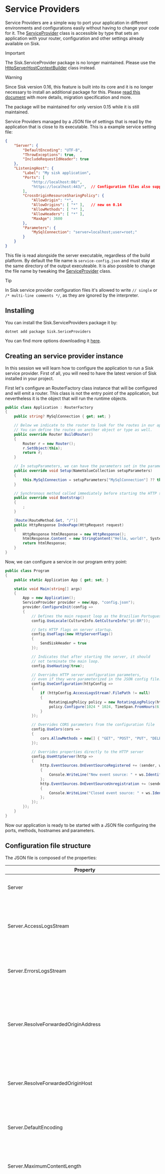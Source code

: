 # Service Providers

Service Providers are a simple way to port your application in different environments and configurations easily without having to change your code for it. The [ServiceProvider](/read?q=/contents/Sisk/Provider/ServiceProvider) class is accessible by type that sets an application with your router, configuration and other settings already available on Sisk.

> [!IMPORTANT]
> The Sisk.ServiceProvider package is no longer maintained. Please use the [HttpServerHostContextBuilder](/api/Sisk.Core.Http.Hosting.HttpServerHostContextBuilder) class instead.

> [!WARNING]
> Since Sisk version 0.16, this feature is built into its core and it is no longer necessary to install an additional package for this. Please [read this document](https://github.com/sisk-http/docs/blob/master/archive/0.16/service-providers-migration) with more details, migration specification and more.
>
> The package will be maintained for only version 0.15 while it is still maintained.

Service Providers managed by a JSON file of settings that is read by the application that is close to its executable. This is a example service setting file:

```json
{
    "Server": {
        "DefaultEncoding": "UTF-8",
        "ThrowExceptions": true,
        "IncludeRequestIdHeader": true
    },
    "ListeningHost": {
        "Label": "My sisk application",
        "Ports": [
            "http://localhost:80/",
            "https://localhost:443/",  // Configuration files also supports comments
        ],
        "CrossOriginResourceSharingPolicy": {
            "AllowOrigin": "*",
            "AllowOrigins": [ "*" ],   // new on 0.14
            "AllowMethods": [ "*" ],
            "AllowHeaders": [ "*" ],
            "MaxAge": 3600
        },
        "Parameters": {
            "MySqlConnection": "server=localhost;user=root;"
        }
    }
}
```

This file is read alongside the server executable, regardless of the build platform. By default the file name is `service-config.json` and must stay at the same directory of the output executeable. It is also possible to change the file name by tweaking the [ServiceProvider](/api/Sisk/Provider/ServiceProvider) class.

> [!TIP]
> In Sisk service provider configuration files it's allowed to write `// single` or `/* multi-line comments */`, as they are ignored by the interpreter.

## Installing

You can install the Sisk.ServiceProviders package it by:

    dotnet add package Sisk.SericeProviders

You can find more options downloading it [here](https://www.nuget.org/packages/Sisk.ServiceProvider/).

## Creating an service provider instance

In this session we will learn how to configure the application to run a Sisk service provider. First of all, you will need to have the latest version of Sisk installed in your project.

First let's configure an RouterFactory class instance that will be configured and will emit a router. This class is not the entry point of the application, but nevertheless it is the object that will run the runtime objects.

```cs
public class Application : RouterFactory
{
    public string? MySqlConnection { get; set; }

    // Below we indicate to the router to look for the routes in our application instance.
    // You can define the routes on another object or type as well.
    public override Router BuildRouter()
    {
        Router r = new Router();
        r.SetObject(this);
        return r;
    }

    // In setupParameters, we can have the parameters set in the parameters section of our json.
    public override void Setup(NameValueCollection setupParameters)
    {
        this.MySqlConnection = setupParameters["MySqlConnection"] ?? throw new ArgumentNullException(nameof(MySqlConnection));
    }

    // Synchronous method called immediately before starting the HTTP server.
    public override void Bootstrap()
    {
        ;
    }

    [Route(RouteMethod.Get, "/")]
    public HttpResponse IndexPage(HttpRequest request)
    {
        HttpResponse htmlResponse = new HttpResponse();
        htmlResponse.Content = new StringContent("Hello, world!", System.Text.Encoding.UTF8, "text/plain");
        return htmlResponse;
    }
}
```

Now, we can configure a service in our program entry point:

```cs
public class Program
{
    public static Application App { get; set; }

    static void Main(string[] args)
    {
        App = new Application();
        ServiceProvider provider = new(App, "config.json");
        provider.ConfigureInit(config =>
        {
            // Defines the main request loop as the Brazilian Portuguese culture info.
            config.UseLocale(CultureInfo.GetCultureInfo("pt-BR"));

            // Sets HTTP flags on server startup.
            config.UseFlags(new HttpServerFlags()
            {
                SendSiskHeader = true
            });

            // Indicates that after starting the server, it should
            // not terminate the main loop.
            config.UseHauting(true);

            // Overrides HTTP server configuration parameters,
            // even if they were parameterized in the JSON config file.
            config.UseConfiguration(httpConfig =>
            {
                if (httpConfig.AccessLogsStream?.FilePath != null)
                {
                    RotatingLogPolicy policy = new RotatingLogPolicy(httpConfig.AccessLogsStream);
                    policy.Configure(1024 * 1024, TimeSpan.FromHours(6));
                }
            });

            // Overrides CORS parameters from the configuration file
            config.UseCors(cors =>
            {
                cors.AllowMethods = new[] { "GET", "POST", "PUT", "DELETE" };
            });

            // Overrides properties directly to the HTTP server
            config.UseHttpServer(http =>
            {
                http.EventSources.OnEventSourceRegistered += (sender, ws) =>
                {
                    Console.WriteLine("New event source: " + ws.Identifier);
                };
                http.EventSources.OnEventSourceUnregistration += (sender, ws) =>
                {
                    Console.WriteLine("Closed event source: " + ws.Identifier);
                };
            });
        });
    }
}
```

Now our application is ready to be started with a JSON file configuring the ports, methods, hostnames and parameters.

## Configuration file structure

The JSON file is composed of the properties:

<table>
    <thead>
        <tr>
            <th>Property</th>
            <th>Mandatory</th>
            <th>Description</th>
        </tr>
    </thead>
    <tbody>
        <tr>
            <td>Server</td>
            <td>Required</td>
            <td>Represents the server itself with their settings.</td>
        </tr>
        <tr>
            <td>Server.AccessLogsStream</td>
            <td>Optional</td>
            <td>Default to <code>console</code>. Specifies the access log output stream. Can be an filename,
                <code>null</code> or <code>console</code>.
            </td>
        </tr>
        <tr>
            <td>Server.ErrorsLogsStream</td>
            <td>Optional</td>
            <td>Default to <code>null</code>. Specifies the error log output stream. Can be an filename,
                <code>null</code> or <code>console</code>.
            </td>
        </tr>
        <tr>
            <td>Server.ResolveForwardedOriginAddress</td>
            <td>Optional</td>
            <td>Default to <code>false</code>. Specifies if the HTTP server should resolve the
                <code>X-Forwarded-For</code> header to the user IP. (Recommended for proxy servers)
            </td>
        </tr>
        <tr>
            <td>Server.ResolveForwardedOriginHost</td>
            <td>Optional</td>
            <td>Default to <code>false</code>. Specifies if the HTTP server should resolve the
                <code>X-Forwarded-Host</code> header to the server host.
            </td>
        </tr>
        <tr>
            <td>Server.DefaultEncoding</td>
            <td>Optional</td>
            <td>Default to <code>UTF-8</code>. Specifies the default text encoding used by the HTTP server.
            </td>
        </tr>
        <tr>
            <td>Server.MaximumContentLength</td>
            <td>Optional</td>
            <td>Default to <code>0</code>. Specifies the maximum content length in bytes. Zero means
                infinite.</td>
        </tr>
        <tr>
            <td>Server.IncludeRequestIdHeader</td>
            <td>Optional</td>
            <td>Default to <code>false</code>. Specifies if the HTTP server should send the
                <code>X-Request-Id</code> header.
            </td>
        </tr>
        <tr>
            <td>Server.ThrowExceptions</td>
            <td>Optional</td>
            <td>Default to <code>true</code>. Specifies if unhandled exceptions should be thrown. Set to
                <code>false</code> when production and <code>true</code> when debugging.
            </td>
        </tr>
        <tr>
            <td>ListeningHost</td>
            <td>Required</td>
            <td>Represents the server listening host.</td>
        </tr>
        <tr>
            <td>ListeningHost.Label</td>
            <td>Optional</td>
            <td>Represents the application label.</td>
        </tr>
        <tr>
            <td>ListeningHost.Ports</td>
            <td>Required</td>
            <td>Represents an array of strings, matching the <a href="/api/Sisk.Core.Http.ListeningPort">ListeningPort</a> syntax.</td>
        </tr>
        <tr>
            <td>ListeningHost.CrossOriginResourceSharingPolicy</td>
            <td>Optional</td>
            <td>Setup the CORS headers for the application.</td>
        </tr>
        <tr>
            <td>ListeningHost.CrossOriginResourceSharingPolicy.AllowCredentials</td>
            <td>Optional</td>
            <td>Defaults to <code>false</code>. Specifies the <code>Allow-Credentials</code> header.</td>
        </tr>
        <tr>
            <td>ListeningHost.CrossOriginResourceSharingPolicy.ExposeHeaders</td>
            <td>Optional</td>
            <td>Defaults to <code>null</code>. This property expects an array of strings. Specifies the
                <code>Expose-Headers</code> header.
            </td>
        </tr>
        <tr>
            <td>ListeningHost.CrossOriginResourceSharingPolicy.AllowOrigin</td>
            <td>Optional</td>
            <td>Defaults to <code>null</code>. This property expects an string. Specifies the
                <code>Allow-Origin</code> header.
            </td>
        </tr>
        <tr>
            <td>ListeningHost.CrossOriginResourceSharingPolicy.AllowOrigins</td>
            <td>Optional</td>
            <td>Defaults to <code>null</code>. This property expects an array of strings.
                Specifies multiples <code>Allow-Origin</code> headers. See <a href="/api/Sisk.Core.Entity.CrossOriginResourceSharingHeaders.AllowOrigins">
                    AllowOrigins
                </a> for more information.
            </td>
        </tr>
        <tr>
            <td>ListeningHost.CrossOriginResourceSharingPolicy.AllowMethods</td>
            <td>Optional</td>
            <td>Defaults to <code>null</code>. This property expects an array of strings. Specifies the
                <code>Allow-Methods</code> header.
            </td>
        </tr>
        <tr>
            <td>ListeningHost.CrossOriginResourceSharingPolicy.AllowHeaders</td>
            <td>Optional</td>
            <td>Defaults to <code>null</code>. This property expects an array of strings. Specifies the
                <code>Allow-Headers</code> header.
            </td>
        </tr>
        <tr>
            <td>ListeningHost.CrossOriginResourceSharingPolicy.MaxAge</td>
            <td>Optional</td>
            <td>Defaults to <code>null</code>. This property expects an interger. Specifies the
                <code>Max-Age</code> header in seconds.
            </td>
        </tr>
        <tr>
            <td>ListeningHost.Parameters</td>
            <td>Optional</td>
            <td>Specifies the properties provided to the application setup method.</td>
        </tr>
    </tbody>
</table>

You can see an example of how to use each property at the top of this page.